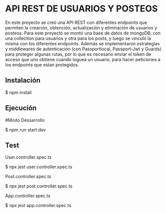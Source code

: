 # API REST DE USUARIOS Y POSTEOS

En este proyecto se creó una API REST con diferentes endpoints que permiten la creación, obtención, actualización y eliminación de usuarios y posteos.
Para este proyecto se montó una base de datos de mongoDB, con una collection para usuarios y otra para los posts, y luego se vinculó la misma con los diferentes endpoints. 
Además se implementaron estrategias y middlewares de autenticación (con Passportlocal, Passport-Jwt y Guards) para proteger algunas rutas, por lo que es necesario enviar el token de acceso que uno obtiene cuando loguea un usuario, para hacer peticiones a los endpoints que estan protegidos.

## Instalación

$ npm install

## Ejecución

#Modo Dessarrollo

$ npm run start:dev

## Test

 User.controller.spec.ts
 
$ npx jest user.controller.spec.ts

 Post.controller.spec.ts
 
$ npx jest post.controller.spec.ts

 App.controller.spec.ts
 
$ npx jest app.controller.spec.ts




